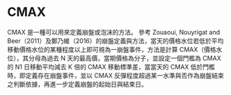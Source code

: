 # CMAX
CMAX 是一種可以用來定義崩盤或泡沫的方法。
參考 Zouaoui, Nouyrigat and Beer（2011）及鄭乃維（2016）的崩盤定義與方法，當天的價格水位若低於平均移動價格水位的某種程度以上即可視為一崩盤事件，方法是計算 CMAX（價格水位），其分母為過去 N 天的最高價，當期價格為分子，並設定一個門檻為 CMAX 的 N1 日移動平均減去 K 倍的 CMAX 移動標準差，當當天的 CMAX 低於門檻時，即定義存在崩盤事件，並以 CMAX 反彈程度超過某一水準與否作為崩盤結束之判斷依據，再進一步定義崩盤的起始日與結束日。
